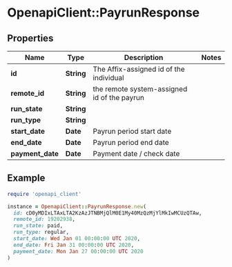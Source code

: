 # OpenapiClient::PayrunResponse

## Properties

| Name | Type | Description | Notes |
| ---- | ---- | ----------- | ----- |
| **id** | **String** | The Affix-assigned id of the individual |  |
| **remote_id** | **String** | the remote system-assigned id of the payrun |  |
| **run_state** | **String** |  |  |
| **run_type** | **String** |  |  |
| **start_date** | **Date** | Payrun period start date |  |
| **end_date** | **Date** | Payrun period end date |  |
| **payment_date** | **Date** | Payment date / check date |  |

## Example

```ruby
require 'openapi_client'

instance = OpenapiClient::PayrunResponse.new(
  id: cD0yMDIxLTAxLTA2KzAzJTNBMjQlM0E1My40MzQzMjYlMkIwMCUzQTAw,
  remote_id: 19202938,
  run_state: paid,
  run_type: regular,
  start_date: Wed Jan 01 00:00:00 UTC 2020,
  end_date: Fri Jan 31 00:00:00 UTC 2020,
  payment_date: Mon Jan 27 00:00:00 UTC 2020
)
```

